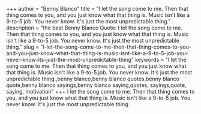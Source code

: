 +++
author = "Benny Blanco"
title = "I let the song come to me. Then that thing comes to you, and you just know what that thing is. Music isn't like a 9-to-5 job. You never know. It's just the most unpredictable thing."
description = "the best Benny Blanco Quote: I let the song come to me. Then that thing comes to you, and you just know what that thing is. Music isn't like a 9-to-5 job. You never know. It's just the most unpredictable thing."
slug = "i-let-the-song-come-to-me-then-that-thing-comes-to-you-and-you-just-know-what-that-thing-is-music-isnt-like-a-9-to-5-job-you-never-know-its-just-the-most-unpredictable-thing"
keywords = "I let the song come to me. Then that thing comes to you, and you just know what that thing is. Music isn't like a 9-to-5 job. You never know. It's just the most unpredictable thing.,benny blanco,benny blanco quotes,benny blanco quote,benny blanco sayings,benny blanco saying,quotes, sayings,quote, saying, motivation"
+++
I let the song come to me. Then that thing comes to you, and you just know what that thing is. Music isn't like a 9-to-5 job. You never know. It's just the most unpredictable thing.
